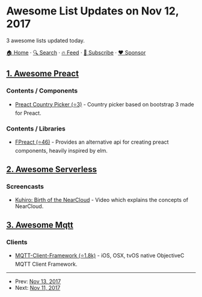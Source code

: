 # Awesome List Updates on Nov 12, 2017

3 awesome lists updated today.

[🏠 Home](/README.md) · [🔍 Search](https://www.trackawesomelist.com/search/) · [🔥 Feed](https://www.trackawesomelist.com/rss.xml) · [📮 Subscribe](https://trackawesomelist.us17.list-manage.com/subscribe?u=d2f0117aa829c83a63ec63c2f&id=36a103854c) · [❤️  Sponsor](https://github.com/sponsors/theowenyoung)



## [1. Awesome Preact](/content/preactjs/awesome-preact/README.md)

### Contents / Components

*   [Preact Country Picker (⭐3)](https://github.com/bboydflo/flagstrap-preact) - Country picker based on bootstrap 3 made for Preact.

### Contents / Libraries

*   [FPreact (⭐46)](https://github.com/UnwrittenFun/fpreact) - Provides an alternative api for creating preact components, heavily inspired by elm.

## [2. Awesome Serverless](/content/pmuens/awesome-serverless/README.md)

### Screencasts

*   [Kuhiro: Birth of the NearCloud](https://www.youtube.com/watch?v=BQXCn6xBYzA) - Video which explains the concepts of NearCloud.

## [3. Awesome Mqtt](/content/hobbyquaker/awesome-mqtt/README.md)

### Clients

*   [MQTT-Client-Framework (⭐1.8k)](https://github.com/novastone-media/MQTT-Client-Framework) - iOS, OSX, tvOS native ObjectiveC MQTT Client Framework.

---

- Prev: [Nov 13, 2017](/content/2017/11/13/README.md)
- Next: [Nov 11, 2017](/content/2017/11/11/README.md)